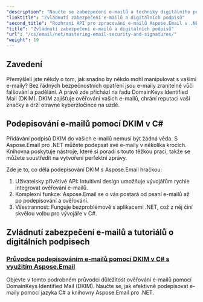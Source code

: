 ```yaml
---
"description": "Naučte se zabezpečení e-mailů a techniky digitálního podpisu v Aspose.Email pro .NET. Prozkoumejte podrobné návody, včetně podepisování DKIM v C#."
"linktitle": "Zvládnutí zabezpečení e-mailů a digitálních podpisů"
"second_title": "Rozhraní API pro zpracování e-mailů Aspose.Email v .NET"
"title": "Zvládnutí zabezpečení e-mailů a digitálních podpisů"
"url": "/cs/email/net/mastering-email-security-and-signatures/"
"weight": 19
---
```


## Zavedení 

Přemýšleli jste někdy o tom, jak snadno by někdo mohl manipulovat s vašimi e-maily? Bez řádných bezpečnostních opatření jsou e-maily zranitelné vůči falšování a padělání. A právě zde přichází na řadu DomainKeys Identified Mail (DKIM). DKIM zajišťuje ověřování vašich e-mailů, chrání reputaci vaší značky a drží otravné kyberzločince na uzdě.  

## Podepisování e-mailů pomocí DKIM v C#  

Přidávání podpisů DKIM do vašich e-mailů nemusí být žádná věda. S Aspose.Email pro .NET můžete podepsat své e-maily v několika krocích. Knihovna poskytuje nástroje, které si poradí s touto těžkou prací, takže se můžete soustředit na vytvoření perfektní zprávy.  

Zde je to, co dělá podepisování DKIM s Aspose.Email hračkou:  

1. Uživatelsky přívětivé API: Intuitivní design umožňuje vývojářům rychle integrovat ověřování e-mailů.  
2. Komplexní funkce: Aspose.Email se o vás postará od psaní e-mailů až po podepisování a ověřování.  
3. Všestrannost: Funguje bezproblémově s aplikacemi .NET, což z něj činí skvělou volbu pro vývojáře v C#.

## Zvládnutí zabezpečení e-mailů a tutoriálů o digitálních podpisech
### [Průvodce podepisováním e-mailů pomocí DKIM v C# s využitím Aspose.Email](./guide-to-signing-emails-with-dkim/)
Objevte v tomto podrobném průvodci důležitost ověřování e-mailů pomocí DomainKeys Identified Mail (DKIM). Naučte se, jak efektivně podepisovat e-maily pomocí jazyka C# a knihovny Aspose.Email pro .NET.